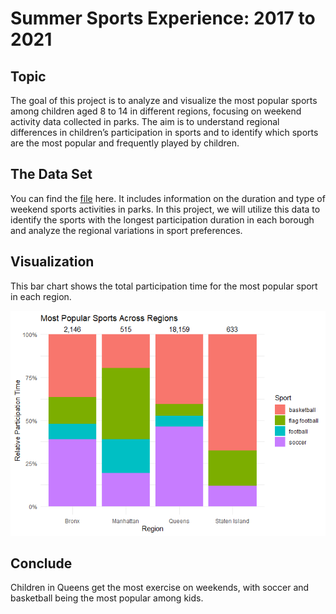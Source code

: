 # Summer Sports Experience: 2017 to 2021

## Topic

The goal of this project is to analyze and visualize the most popular
sports among children aged 8 to 14 in different regions, focusing on
weekend activity data collected in parks. The aim is to understand
regional differences in children’s participation in sports and to
identify which sports are the most popular and frequently played by
children.

## The Data Set

You can find the
[file](https://catalog.data.gov/dataset/summer-sports-experience) here.
It includes information on the duration and type of weekend sports
activities in parks. In this project, we will utilize this data to
identify the sports with the longest participation duration in each
borough and analyze the regional variations in sport preferences.

## Visualization

This bar chart shows the total participation time for the most popular
sport in each region.

![](solutions_files/figure-markdown_strict/pressure-1.png)

## Conclude

Children in Queens get the most exercise on weekends, with soccer and
basketball being the most popular among kids.
